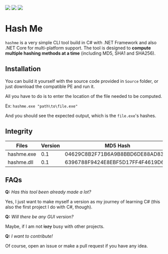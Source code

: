 ![](https://img.shields.io/badge/priority-low-lightgrey.svg) 
![](https://img.shields.io/badge/status-active-lightgrey.svg)
![](https://img.shields.io/badge/release-v0.1-blue.svg)

# Hash Me

`hashme` is a very simple CLI tool build in C# with .NET Framework and also .NET Core for multi-platform support. The tool is designed to **compute multiple hashing methods at a time** (including MD5, SHA1 and SHA256).

## Installation
You can build it yourself with the source code provided in `Source` folder, or  just download the compatible PE and run it.

All you have to do is to enter the location of the file needed to be computed.

Ex: `hashme.exe "path\to\file.exe"`

And you should see the expected output, which is the `file.exe`'s hashes. 

## Integrity

|Files|Version| MD5 Hash | 
|--|--|--|
| hashme.exe |0.1| 04629C8B2F71B6A9B8BBD6DE88AD8344 |
| hashme.dll | 0.1 | 6396788F9424E8EBF5D17FF4F4619D6C |

## FAQs
**Q:** *Has this tool been already made a lot?*

Yes, I just want to make myself a version as my journey of learning C# (this also the first project I do with C#, though).

**Q:** *Will there be any GUI version?*

Maybe, if I am not ~~lazy~~ busy with other projects.

**Q:** *I want to contribute!*

Of course, open an issue or make a pull request if you have any idea.
